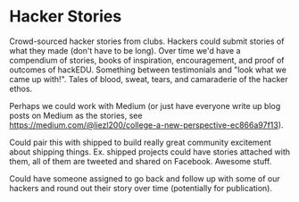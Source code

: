 # Hacker Stories

Crowd-sourced hacker stories from clubs. Hackers could submit stories of what
they made (don't have to be long). Over time we'd have a compendium of stories,
books of inspiration, encouragement, and proof of outcomes of
hackEDU. Something between testimonials and "look what we came up with!". Tales
of blood, sweat, tears, and camaraderie of the hacker ethos.

Perhaps we could work with Medium (or just have everyone write up blog posts on
Medium as the stories, see
https://medium.com/@liezl200/college-a-new-perspective-ec866a97f13).

Could pair this with shipped to build really great community excitement about
shipping things. Ex. shipped projects could have stories attached with them, all
of them are tweeted and shared on Facebook. Awesome stuff.

Could have someone assigned to go back and follow up with some of our hackers
and round out their story over time (potentially for publication).
